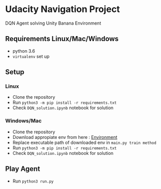 # Udacity Navigation Project
DQN Agent solving Unity Banana Environment

## Requirements Linux/Mac/Windows

- python 3.6
- `virtualenv` set up

## Setup
### Linux

- Clone the repository
- Run `python3 -m pip install -r requirements.txt`
- Check `DQN_solution.ipynb` notebook for solution

### Windows/Mac

- Clone the repository
- Download appropiate env from here : [Environment](https://github.com/udacity/deep-reinforcement-learning/tree/master/p1_navigation#getting-started)
- Replace executable path of downloaded env in `main.py train method`
- Run `python3 -m pip install -r requirements.txt`
- Check `DQN_solution.ipynb` notebook for solution

## Play Agent

- Run `python3 run.py`
